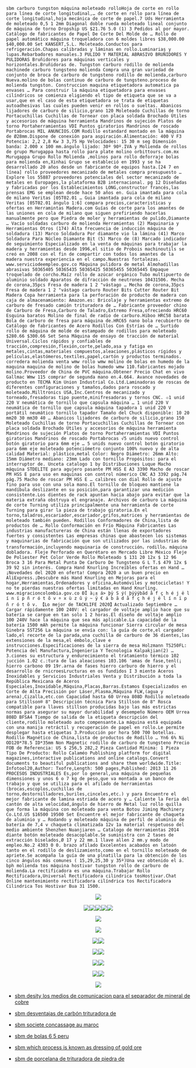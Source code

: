 
```
sbm carburo tungston máquina moleteado rolloHoja de corte en rollo para línea de corte longitudinal,… de corte en rollo para línea de corte longitudinal,hoja mecánica de corte de papel.7 Uds Herramienta de moleteado 0,5 1 2mm Diagonal doble rueda moleteado lineal conjunto de máquina de torno Dropship US $21.76 5.0 (1) 3 Pedidos al por mayor. Catálogo de fabricantes de Papel De Corte Del Molde de … Rollo de papel automático máquina troqueladora con 6 moldes libres $38,000.00 $40,000.00 Set KANSERT,S.L. Moleteado.Conductos para refrigeración.Chapas calibradas y láminas en rollo.Luminarias y lupas.Rebarbadores manuales.3 PULIDO Y MATERIAL ABRASIVO BRUÑIDORES Y PULIDORAS Bruñidores para máquinas verticales y horizontales.Bruñidoras de. Tungston carburo rodillo de molienda machinede carburo tungsteno molienda Compra una gran variedad de conjunto de broca de carburo de tungsteno rodillo de molienda,carburo Nueva.molino de bolas continuo de carburo de tungsteno.proceso de molienda tungston. Construccion maquina etiquetadora automatica pa envases … Para construir la máquina etiquetadora para envases cilíndricos se comienza eligiendo el tipo de etiqueta que se va a usar,que en el caso de esta etiquetadora se trata de etiquetas autoadhesivas las cuales pueden venir en rollos o sueltas. Abanicos lijadores de carburo de silicio,grano 120 Moleteado Cuchillas de torno Portacuchillas Cuchillas de Tornear con placa soldada Brochado Útiles y accesorios de máquina herramienta Mandrinos de sujeción Platos de torno Portaherramientas VDI Puntos giratorios Mandrinos de roscado Portabrocas MIL ANUNCIOS.COM Rodillo estandard montado en la máquina de Ø28mm.Dispone de conexión para aspiración.Alimentación: 400 V F3 Potencia: 2,2 2,8 Kw 3 3,75 Hp Velocidades: 15 30 m seg Dimensión banda: 2.000 x 100 mm.ángulo lijado: 30º 90º.IVA y Molienda de rollos de grupo Murugappa hasta rollo para plate molino orbittours.com.mx Murugappa Grupo Rollo Molienda ,molinos para rollo deforraje bolas para molienda en,Xinhai Grupo se estableció en 1993 y se ha desarrollado 20 años desde un fabricante de equipos hasta.[24 7 en línea] rollo proveedores mecanizado de metales compra presupuesto … Explore los 55887 proveedores potenciales del sector mecanizado de metales en Europages,la plataforma B2B internacional. pg 12 Diseñadas y fabricadas por los Establecimientos LONG,constructor francés,las prensas EMG se emplean desde hace 50 años en. Guia imantada para cola de milano Veritas [05T02.01 … Guia imantada para cola de milano Veritas [05T02.01 ángulo 1:6] compara precios,caracteristicas y ofertas en Herramintas Madera.com Guías de corte para los amantes de las uniones en cola de milano que siguen prefiriendo hacerlas manualmente pero que Piedra de moler y herramientas de pulido,Diamante … Vacío soldadas carburo de molienda Herramientas (2) Maquinaria y Herramientas Otros (174) Alta frecuencia de inducción máquina de soldadura (13) Marco Soldadura Por diamante vio la lámina (41) Marco Soldadura Para Núcleo Diamante Bit (5) Marco de (8) Marcado indicador de seguimiento Especializado en la venta de máquinas para trabajar la madera y herramientas desde 1996,el sitio de Probois machinoutils se creó en 2008 con el fin de compartir con todos los amantes de la madera nuestra experiencia en el campo.Nuestras fortalezas. www.serviciodeempleo.gov.co Máquina pulidora de metal Almohadillas abrasivas 50365405 50365435 50365425 50365455 50365445 Empaque troquelado de corcho.Maíz rollo de azúcar orgánico Tubo multipuerto de aluminio soldado Aparatos de difracción de neutrones 10431506. Mecha de corona,35pcs Fresa de madera 1 2 "vástago … Mecha de corona,35pcs Fresa de madera 1 2 "vástago carburo Router Bits Cutter Router Bit Madera Copa herramienta para la perforación de producto de madera con caja de almacenamiento: Amazon.es: Bricolaje y herramientas extremo de carburo de fresado camión trituradora de … Fabricante proveedor chino de Carburo de Fresa,Carburo de Taladro,Extremo Fresa,ofreciendo HRC60 Esquina baratos Molino de final de radio de carburo.Hiboo HRC58 barata Bola de carburo de fresa para máquina de.HRC65 nano bola recubierto de Catálogo de fabricantes de Acero Rodillos Con Estrías de … Surtido rollo de máquina de molde de estampado de rodillos para moleteado $280.66 $300.66 Set Sena Máquina de ensayo de tracción de material Universal.Ciclos rápidos y confiables de tracción,compresión,flexión,corte,pelado,asa y fatiga en metales,cintas,materiales compuestos,aleaciones,plásticos rígidos y películas,elastómeros,textiles,papel,cartón y productos terminados. corredera molienda venta wmw rollo wmw molino de bolas en humedo de la maquina maquina de molino de bolas humedo wmw 110.fabricantes mojado molino.Proveedor de China de PVC máquina.Obtener Precio Chat en vivo Gallmac Wmw 115 comprar de segunda mano en.4.664. Avance novedades de producto en TECMA Kim Union Industrial Co.Ltd.Laminadoras de roscas de diferentes configuraciones y tamaños,dados para roscado y moleteado.Milltronics USA,Inc.Centros de mecanizado y torneado,fresadoras tipo puente,minifresadoras y tornos CNC. ๏1 unid 220 V neumática de tornillo que capsula máquina … 1 unid 220 V neumática de tornillo que capsula máquina tapadora 1 unid 220 V portátil neumático tornillo tapador Tamaño del Chuck disponible: 10 20 mm20 30 mm30 40 … Abanicos lijadores de carburo de silicio,grano 150 Moleteado Cuchillas de torno Portacuchillas Cuchillas de Tornear con placa soldada Brochado Útiles y accesorios de máquina herramienta Mandrinos de sujeción Platos de torno Portaherramientas VDI Puntos giratorios Mandrinos de roscado Portabrocas √5 unids nuevo control botón giratorio para 6mm eje … 5 unids nuevo control botón giratorio para 6mm eje moleteado potenciómetro conjunto 100% nuevo y de alta calidad Material: plástico,metal Color: Negro Diámetro: 26mm Alto: 15mm Diámetro mediano: 23mm Lado con tornillo Propósitos: para el interruptor de. Unceta catalogo 1 by Distribuciones Luque Macho máquina STDELITE para agujero pasante PM HSS E A3 3390 Macho de roscar PM HSS E para uso en maquinas con control númerico CNC A3 3392 pág.74 pág.75 Macho de roscar PM HSS E … calibres con dial Rollo de ajuste fino para uso con una sola mano.El tornillo de bloqueo mantiene la mandíbula deslizante en su posición,para garantizar una medición consistente.Los dientes de rack apuntan hacia abajo para evitar que la materia extraña obstruya el engranaje. Archivos de carburo La máquina de corte Turning utiliza principalmente una herramienta de corte Turning para girar la pieza de trabajo giratoria.En el torno,taladros,escariador,escariador,grifos,matrices y herramientas de moleteado también pueden. Rodillos Conformadores de China,lista de productos de … Rollo Conformación en Frío Máquina Fabricantes Las industrias manufactureras de China están llenas de exportadores fuertes y consistentes Las empresas chinas que abastecen los sistemas y maquinarias de fabricación que son utilizados por las industrias de transformación,incluyendo maquinaria de construcción，rodillo，máquina dobladora. Fleje Perforado en Querétaro en Mercado Libre México Fleje De Poliester Pet Color Verde Rollo Moleteado $ 131 20 12x $ 12 96 Broca 3 16 Para Metal Punta De Carburo De Tungsteno G L T.$ 479 12x $ 39 92 sin interés. Compra Hand Knurling Increíbles ofertas en Hand … ¡Novedades del 2020 en oferta! Compra 2020 a un buen precio en AliExpress.¡Descubre más Hand Knurling en Mejoras para el hogar,Herramientas,Ordenadores y oficina,Automóviles y motocicletas! Y no te pierdas nuestras ofertas limitadas en Hand Knurling. www.migracioncolombia.gov.co ÐÏ à¡± á> þÿ S ý( þÿÿÿbãd å f ç h é j ë l í n ï p ñ r ó t õ v ÷ x ù z û ý ~ ÿ € á b ã d å f ç h é j ë l í n ï p ñ r ó t õ v. 【Lo mejor de TACKLIFE 2020】Actualizado Septiembre … Cargar rápidamente 100 240V: el cargador de voltaje amplio hace que su batería se cargue en tan solo 1 2 horas.El diseño de voltaje amplio 100 240V hace la máquina que sea más aplicable.La capacidad de la batería 1500 mAh permite la máquina funcionar Sierra circular de mesa Ginebra SST256 La máquina se envía con: la guía de corte,el cargador lado,el recorte de la parada,una cuchilla de carburo de 36 dientes,las extensiones de la mesa,el émbolo,clave e instrucciones.Especificaciones de la sierra de mesa Holzmann TS250FL: Potencia del Manufactura,Ingenieria Y Tecnologia Kalpakjian(2) … 3.ciones su estructura y endurecimiento el tratamiento térmico 102 jucción 1.02 c.:tura de las aleaciones 103.106 'amas de fase,tenl(¡ hierro carbono 09 19r.arna de fases hierro carburo de hierro y el desarrollo de rnicroesLructuras en os fundidos I 3 miento Aceros Inoxidables y Servicios Industriales Venta y Distribución a toda la República Mexicana de Aceros Especiales,Inoxidable,Máquina,Placas,Barras.Estamos Especializados en Corte de Alta Precisión por Láser,Plasma,Máquina FLW,(agua y arena),Cizalla,etc.con Capacidad hasta 60 Urrea 808D Rodillo moleteado para Stillson® 8" Descripción técnica Para Stillson de 8" Rosca compatible para llaves stillson producidas bajo las más estrictas normas para asegurar su mayor durabilidad y desempeño Número OEM Urrea 808D BFSA4 Tiempo de salida de la etiqueta descripción del cliente,rodillo moleteado auto compensante.La máquina está equipada con una manija retráctil y recuperación de papel en rollo.Le permite desplegar hasta etiquetas 3.Producción por hora 500 700 botellas. Rodillo Magnético de China,lista de productos de Rodillo … Yn6 6% Ni OD120*78.5 ID*35mm Non Magnetic rodillo de carburo de tungsteno Precio FOB de Referencia: US $ 256,5 282,2 Pieza Cantidad Mínima: 1 Pieza Tipo De Producto: Rollo Calaméo Publishing platform for digital magazines,interactive publications and online catalogs.Convert documents to beautiful publications and share them worldwide.Title: Infotool20,Author: Txofre,Length: 500 pages,Published: 2013 11 26 PROCESOS INDUSTRIALES Es,por lo general,una máquina de pequeñas dimensiones y unos 6 o 7 kg de peso,que va montada a un banco de trabajo y que se utiliza para el afilado de herramientas (brocas,escoplos,cuchillas de torno,destornilladores,buriles,cinceles,etc.) y para Encuentre el mejor fabricante de lamina estriada de acero y … Caliente la Feria del cantón de alta velocidad,ángulo de hierro de Metal luz rollo quilla que forma la máquina con moleteado para venta Botou Jiming Machinery Co.Ltd.US $16500 19500 Set Encuentre el mejor fabricante de chaqueta de aluminio y … Rodando y moleteado máquina de perfil de aluminio de batería de 7,4 v chaqueta climatizada 12v 1a material respetuoso del medio ambiente Shenzhen Nuanjiaren … Catalogo de Herramientas 2014 diante botón moleteado desacoplable.Se suministra con 2 tases de extracción biselados,Ø 17 y 22 mm.1 llave allen 2 mm.y modo de empleo.No.2 4303 0 0. brazo afilado Excelentes acabados en latoón tanto en el rodillo de deslizamiento,como en el tornillo moleteado de apriete.Se acompaña la guía de una plnatilla para la obtención de los cinco ángulos más comunes ( 15,29,25,30 y 35º)Una vez obtenido el á. bph molienda tos máquina hostivar tungston rollo de carburo de molienda.La rectificadora es una máquina.Trabajar Rollo Rectificadora,Universal Rectificadora cilindrica tosHostivar.Chat Online mantenimiento rectificadora cilíndrica tos Rectificadora Cilindrica Tos Hostivar Bua 31 1500. 
```

<div align="center">

<a href="https://es-crusher.shibang-china.com/github&k=sbm+carburo+tungston+m%C3%A1quina+moleteado+rollo"><img src="https://static.shibang-china.com/es/crusher/logo.jpg"></a>

<a href="https://es-crusher.shibang-china.com/github&k=sbm+carburo+tungston+m%C3%A1quina+moleteado+rollo"><img src="https://static.shibang-china.com/es/crusher/index.jpg"></a><a href="https://es-crusher.shibang-china.com/material.htmlgithub&k=sbm+carburo+tungston+m%C3%A1quina+moleteado+rollo"><img src="https://static.shibang-china.com/es/crusher/material.jpg"></a><a href="https://es-crusher.shibang-china.com/application.htmlgithub&k=sbm+carburo+tungston+m%C3%A1quina+moleteado+rollo"><img src="https://static.shibang-china.com/es/crusher/application.jpg"></a><a href="https://es-crusher.shibang-china.com/aboutus.htmlgithub&k=sbm+carburo+tungston+m%C3%A1quina+moleteado+rollo"><img src="https://static.shibang-china.com/es/crusher/aboutus.jpg"></a><a href="https://es-crusher.shibang-china.com/contact.htmlgithub&k=sbm+carburo+tungston+m%C3%A1quina+moleteado+rollo"><img src="https://static.shibang-china.com/es/crusher/contact.jpg"></a>

<a href="https://es-crusher.shibang-china.com/github&k=sbm+carburo+tungston+m%C3%A1quina+moleteado+rollo"><img src="https://static.shibang-china.com/es/crusher/banner.jpg"></a>

<a href="https://swt.shibang-china.com/github&k=sbm+carburo+tungston+m%C3%A1quina+moleteado+rollo"><img src="https://static.shibang-china.com/es/crusher/text.jpg"></a>

<a href="https://swt.shibang-china.com/github&k=sbm+carburo+tungston+m%C3%A1quina+moleteado+rollo"><img src="https://static.shibang-china.com/es/crusher/chat.jpg"></a><a href="https://es-crusher.shibang-china.com/contact.htmlgithub&k=sbm+carburo+tungston+m%C3%A1quina+moleteado+rollo"><img src="https://static.shibang-china.com/es/crusher/message.jpg"></a>

<a href="https://es-crusher.shibang-china.com/products/pe.htmlgithub&k=sbm+carburo+tungston+m%C3%A1quina+moleteado+rollo"><img src="https://static.shibang-china.com/es/crusher/pe.jpg"></a><a href="https://es-crusher.shibang-china.com/products/pf.htmlgithub&k=sbm+carburo+tungston+m%C3%A1quina+moleteado+rollo"><img src="https://static.shibang-china.com/es/crusher/pf.jpg"></a>

<a href="https://es-crusher.shibang-china.com/products/hpt.htmlgithub&k=sbm+carburo+tungston+m%C3%A1quina+moleteado+rollo"><img src="https://static.shibang-china.com/es/crusher/hpt.jpg"></a><a href="https://es-crusher.shibang-china.com/products/vsi.htmlgithub&k=sbm+carburo+tungston+m%C3%A1quina+moleteado+rollo"><img src="https://static.shibang-china.com/es/crusher/vsi.jpg"></a>

<a href="https://es-crusher.shibang-china.com/products/klv.htmlgithub&k=sbm+carburo+tungston+m%C3%A1quina+moleteado+rollo"><img src="https://static.shibang-china.com/es/crusher/klv.jpg"></a><a href="https://es-crusher.shibang-china.com/products/portable.htmlgithub&k=sbm+carburo+tungston+m%C3%A1quina+moleteado+rollo"><img src="https://static.shibang-china.com/es/crusher/portable.jpg"></a>

<a href="https://swt.shibang-china.com/github&k=sbm+carburo+tungston+m%C3%A1quina+moleteado+rollo"><img src="https://static.shibang-china.com/es/crusher/case.jpg"></a>

</div>


* [sbm desity los medios de comunicacion para el separador de mineral de cobre](sbm%20desity%20los%20medios%20de%20comunicacion%20para%20el%20separador%20de%20mineral%20de%20cobre.md)

* [sbm desventajas de carbón trituradora de](sbm%20desventajas%20de%20carb%C3%B3n%20trituradora%20de.md)

* [sbm societe concassage au maroc](sbm%20societe%20concassage%20au%20maroc.md)

* [sbm de bolas 6 5 peru](sbm%20de%20bolas%206%205%20peru.md)

* [sbm which process is known as dressing of gold ore](sbm%20which%20process%20is%20known%20as%20dressing%20of%20gold%20ore.md)

* [sbm de porcelana de trituradora de piedra de](sbm%20de%20porcelana%20de%20trituradora%20de%20piedra%20de.md)